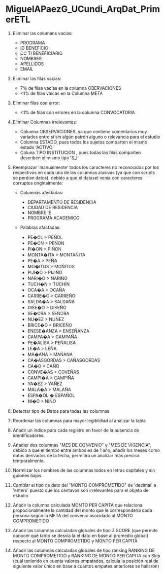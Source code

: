 # MiguelAPaezG_UCundi_ArqDat_PrimerETL

1. Eliminar las columans vacías:
	- PROGRAMA
	- ID BENEFICIO
	- CC TI BENEFICIARIO
	- NOMBRES
	- APELLIDOS
	- EMAIL

2. Eliminar las filas vacías:
	- 7% de filas vacías en la columna OBERVACIONES
 	- <1% de filas vaícas en la Columna META

3. Eliminar filas con error:
   - <1% de filas con errores en la columna CONVOCATORIA
   


5. Eliminar Columnas irrelevantes:
   - Columna OBSERVACIONES, ya que contiene comentarios muy variados entre sí sin algún patrón alguno o relevancia para el estudio
   - Columna ESTADO, pues todos los sujetos comparten el mismo estado 'ACTIVO'
   - Coluna TIPO INSTITUCIÓN , pues todas las filas comparten describen el mismo tipo 'S_I'
     
6. Reemplazar 'manualmente' todos los caracteres no reconocidos por los respectivos en cada una de las columnas alusivas (ya que con scripts se perdían datos), debido a que el dataset venía con caracteres corruptos originalmente:
   - Columnas afectadas:
     - DEPARTAMENTO DE RESIDENCIA
     - CIUDAD DE RESIDENCIA
     - NOMBRE IE
     - PROGRAMA ACADEMICO
       
   - Palabras afactadas:
	   - PE�OL > PEÑOL
	   - PE�ON > PEÑON
	   - PI�ON > PIÑON
	   - MONTA�ITA > MONTAÑITA
	   - PE�A > PEÑA
	   - MO�ITOS > MOÑITOS
	   - PIJI�O > PIJIÑO
	   - NARI�O > NARIÑO
	   - TUCH�N > TUCHÍN
	   - OCA�A > OCAÑA
	   - CARRE�O > CARREÑO
	   - SALDA�A > SALDAÑA
	   - DISE�O > DISEÑO
	   - SE�ORA > SEÑORA
	   - NU�EZ > NUÑEZ
	   - BRICE�O > BRICEÑO
	   - ENESE�ANZA > ENSEÑANZA
	   - CAMPA�A > CAMPAÑA
	   - PE�ALISA > PEÑALISA
	   - LE�A > LEÑA
	   - MA�ANA > MAÑANA
	   - CA�ASGORDAS > CAÑASGORDAS
	   - CA�O > CAÑO
	   - CONVE�AS > COVEÑAS
	   - CAMPI�A > CAMPIÑA
	   - YA�EZ > YAÑEZ
	   - MALA�A > MALAÑA
	   - ESPA�OL � ESPAÑOL
	   - NI�O > NIÑO
    
7. Detectar tipo de Datos para todas las columnas
8. Reordenar las columnas para mayor legibildiad al analizar la tabla
9. Añadir un índice para cada registro en favor de la ausencia de identificadores.
10. Añadier dos columnas "MES DE CONVENIO" y "MES DE VIGENCIA", debido a que el tiempo entre ambos es de 1 año, añadir los meses como datos derivados de la fecha, permitirá un analizar más preciso temporalmente.
11. Normlizar los nombres de las columnas todos en letras capitales y sin guiones bajos.
12.  Cambiar el tipo de dato del "MONTO COMPROMETIDO" de 'decimal' a 'entero' puesto que los centavos son irrelevantes para el objeto de estudio
13.  Añadir la columna calculada MONTO PER CAPITA que relaciona propocionalmente la cantidad del monto que le correspondería cada persona según la META del convenio asocidado al MONTO COMPROMETIDO
14.  Añadir las columnas calculadas globales de tipo Z SCORE (que permite conocer qué tanto se desvía la el dato en base al promedio global) respecto al MONTO COMPROMETIDO y MONTO PER CAPITA
15.  Añadir las columnas calculadas globales de tipo ranking  RANKING DE MONTO COMPROMETIDO y  RANKING DE MONTO PER CAPITA con Skip (cuál teniendo en cuenta valores empatados, calcula la posición real de siguiente valor único en base a cuántos empates anteriores se hallaron)
